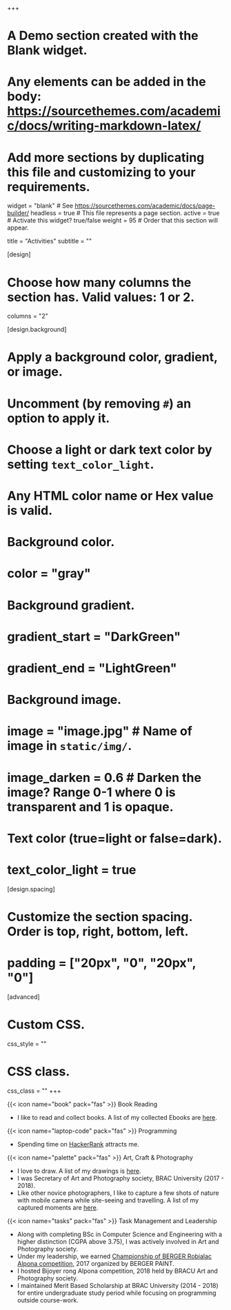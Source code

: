 +++
# A Demo section created with the Blank widget.
# Any elements can be added in the body: https://sourcethemes.com/academic/docs/writing-markdown-latex/
# Add more sections by duplicating this file and customizing to your requirements.

widget = "blank"  # See https://sourcethemes.com/academic/docs/page-builder/
headless = true  # This file represents a page section.
active = true  # Activate this widget? true/false
weight = 95  # Order that this section will appear.

title = "Activities"
subtitle = ""

[design]
  # Choose how many columns the section has. Valid values: 1 or 2.
  columns = "2"

[design.background]
  # Apply a background color, gradient, or image.
  #   Uncomment (by removing `#`) an option to apply it.
  #   Choose a light or dark text color by setting `text_color_light`.
  #   Any HTML color name or Hex value is valid.

  # Background color.
  # color = "gray"
  
  # Background gradient.
  # gradient_start = "DarkGreen"
  # gradient_end = "LightGreen"
  
  # Background image.
  # image = "image.jpg"  # Name of image in `static/img/`.
  # image_darken = 0.6  # Darken the image? Range 0-1 where 0 is transparent and 1 is opaque.

  # Text color (true=light or false=dark).
  # text_color_light = true

[design.spacing]
  # Customize the section spacing. Order is top, right, bottom, left.
  # padding = ["20px", "0", "20px", "0"]

[advanced]
 # Custom CSS. 
 css_style = ""
 
 # CSS class.
 css_class = ""
+++

{{< icon name="book" pack="fas" >}} Book Reading
- I like to read and collect books. A list of my collected Ebooks are [here](https://drive.google.com/drive/folders/1EEb7q1ipjJYnNEare7lgS4gbn9Rg_C7i?usp=sharing).

{{< icon name="laptop-code" pack="fas" >}}  Programming
- Spending time on [HackerRank](https://www.hackerrank.com/tonnidas) attracts me. 

{{< icon name="palette" pack="fas" >}}  Art, Craft & Photography
- I love to draw. A list of my drawings is [here](https://drive.google.com/drive/folders/1oRSnVtxl9Qh-6PAs7MLWWH3jfp9FuLdq?usp=sharing).
- I was Secretary of Art and Photography society, BRAC University (2017 - 2018).
- Like other novice photographers, I like to capture a few shots of nature with mobile camera while site-seeing and travelling. A list of my captured moments are [here](https://drive.google.com/drive/folders/1oRSnVtxl9Qh-6PAs7MLWWH3jfp9FuLdq?usp=sharing).
<!-- 
{{< icon name="camera" pack="fas" >}}  Photography
- While site-seeing and travelling, I like to capture a few shots of nature with mobile camera. -->

{{< icon name="tasks" pack="fas" >}}  Task Management and Leadership
- Along with completing BSc in Computer Science and Engineering with a higher distinction (CGPA above 3.75), I was actively involved in Art and Photography society.
- Under my leadership, we earned [Championship of BERGER Robialac Alpona competition](http://www.somoyerkonthosor.com/2016/12/18/77013.htm?fbclid=IwAR3oOUImr3Bm3X9EN5pYfdrR9kmZWLU-Ukvi6xyeNZ5INTYpPaFLn7yOU_0), 2017 organized by BERGER PAINT.
- I hosted Bijoyer rong Alpona competition, 2018 held by BRACU Art and Photography society.
- I maintained Merit Based Scholarship at BRAC University (2014 - 2018)  for entire undergraduate study period while focusing on programming outside course-work.

<!-- {{< icon name="download" pack="fas" >}} Download my {{< staticref "media/ResumeForWebsite.pdf" "newtab" >}}RESUME{{< /staticref >}}. -->